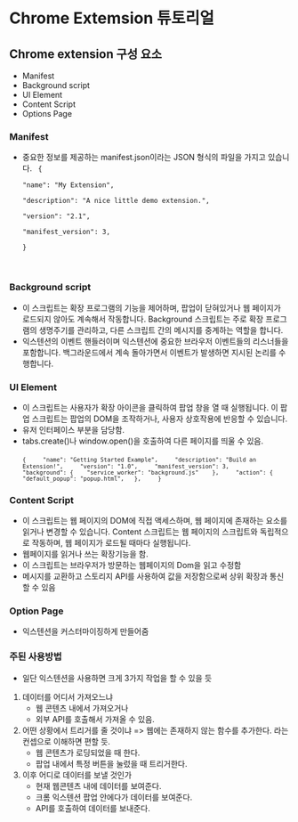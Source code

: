 # Chrome Extemsion 튜토리얼

## Chrome extension 구성 요소

-   Manifest
-   Background script
-   UI Element
-   Content Script
-   Options Page

### Manifest

-   중요한 정보를 제공하는 manifest.json이라는 JSON 형식의 파일을 가지고 있습니다.
    <code>
    {  
     "name": "My Extension",  
     "description": "A nice little demo extension.",  
     "version": "2.1",  
     "manifest_version": 3,  
    }
    </code>

<br/>

### Background script

-   이 스크립트는 확장 프로그램의 기능을 제어하며, 팝업이 닫혀있거나 웹 페이지가 로드되지 않아도 계속해서 작동합니다. Background 스크립트는 주로 확장 프로그램의 생명주기를 관리하고, 다른 스크립트 간의 메시지를 중계하는 역할을 합니다.
-   익스텐션의 이벤트 핸들러이며 익스텐션에 중요한 브라우저 이벤트들의 리스너들을 포함합니다. 백그라운드에서 계속 돌아가면서 이벤트가 발생하면 지시된 논리를 수행합니다.

### UI Element

-   이 스크립트는 사용자가 확장 아이콘을 클릭하여 팝업 창을 열 때 실행됩니다. 이 팝업 스크립트는 팝업의 DOM을 조작하거나, 사용자 상호작용에 반응할 수 있습니다.
-   유저 인터페이스 부분을 담당함.
-   tabs.create()나 window.open()을 호출하여 다른 페이지를 띄울 수 있음.  
     <code>
    `{    
    "name": "Getting Started Example",    
    "description": "Build an Extension!",    
    "version": "1.0",    
    "manifest_version": 3,    
    "background": {   
        "service_worker": "background.js"   
    },    
    "action": {   
        "default_popup": "popup.html",  
    },    
}
`
    </code>

### Content Script

-   이 스크립트는 웹 페이지의 DOM에 직접 액세스하며, 웹 페이지에 존재하는 요소를 읽거나 변경할 수 있습니다. Content 스크립트는 웹 페이지의 스크립트와 독립적으로 작동하며, 웹 페이지가 로드될 때마다 실행됩니다.
-   웹페이지를 읽거나 쓰는 확장기능을 함.
-   이 스크립트는 브라우저가 방문하는 웹페이지의 Dom을 읽고 수정함
-   메시지를 교환하고 스토리지 API를 사용하여 값을 저장함으로써 상위 확장과 통신할 수 있음

### Option Page

-   익스텐션을 커스터마이징하게 만들어줌

### 주된 사용방법

-   일단 익스텐션을 사용하면 크게 3가지 작업을 할 수 있을 듯

1. 데이터를 어디서 가져오느냐
    - 웹 콘텐츠 내에서 가져오거나
    - 외부 API를 호출해서 가져올 수 있음.
2. 어떤 상황에서 트리거를 줄 것이냐 => 웹에는 존재하지 않는 함수를 추가한다. 라는 컨셉으로 이해하면 편할 듯.
    - 웹 콘텐츠가 로딩되었을 때 한다.
    - 팝업 내에서 특정 버튼을 눌렀을 때 트리거한다.
3. 이후 어디로 데이터를 보낼 것인가
    - 현재 웹콘텐츠 내에 데이터를 보여준다.
    - 크롬 익스텐션 팝업 안에다가 데이터를 보여준다.
    - API를 호출하여 데이터를 보내준다.
